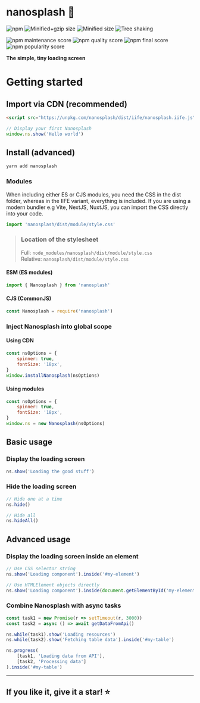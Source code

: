 # nanosplash 🍩

![npm](https://img.shields.io/npm/v/nanosplash)
![Minified+gzip size](https://badgen.net/bundlephobia/minzip/nanosplash)
![Minified size](https://badgen.net/bundlephobia/dependency-count/nanosplash)
![Tree shaking](https://badgen.net/bundlephobia/tree-shaking/nanosplash)

![npm maintenance score](https://img.shields.io/npms-io/maintenance-score/nanosplash)
![npm quality score](https://img.shields.io/npms-io/quality-score/nanosplash)
![npm final score](https://img.shields.io/npms-io/final-score/nanosplash)
![npm popularity score](https://img.shields.io/npms-io/popularity-score/nanosplash)

<strong>The simple, tiny loading screen</strong>

# Getting started

## Import via CDN (recommended)

```html
<script src="https://unpkg.com/nanosplash/dist/iife/nanosplash.iife.js"></script>
```
```js
// Display your first Nanosplash
window.ns.show('Hello world')
```

## Install (advanced)
```bash
yarn add nanosplash
```

### Modules

When including either ES or CJS modules, you need the CSS in the dist folder, whereas in the IIFE variant, everything is included. If you are using a modern bundler e.g Vite, NextJS, NuxtJS, you can import the CSS directly into your code.

```js
import 'nanosplash/dist/module/style.css'
```

> ### Location of the stylesheet
>
> Full: `node_modules/nanosplash/dist/module/style.css`<br>
> Relative: `nanosplash/dist/module/style.css`

#### ESM (ES modules)

```js
import { Nanosplash } from 'nanosplash'
```

#### CJS (CommonJS)

```js
const Nanosplash = require('nanosplash')
```

### Inject Nanosplash into global scope
#### Using CDN
```js
const nsOptions = {
    spinner: true,
    fontSize: '18px',
}
window.installNanosplash(nsOptions)
```
#### Using modules
```js
const nsOptions = {
    spinner: true,
    fontSize: '18px',
}
window.ns = new Nanosplash(nsOptions)
```

## Basic usage

### Display the loading screen

```js
ns.show('Loading the good stuff')
```

### Hide the loading screen

```js
// Hide one at a time
ns.hide()

// Hide all
ns.hideAll()
```

## Advanced usage

### Display the loading screen inside an element

```js
// Use CSS selector string
ns.show('Loading component').inside('#my-element')

// Use HTMLElement objects directly
ns.show('Loading component').inside(document.getElementById('my-element'))
```

### Combine Nanosplash with async tasks

```js
const task1 = new Promise(r => setTimeout(r, 3000))
const task2 = async () => await getDataFromApi()

ns.while(task1).show('Loading resources')
ns.while(task2).show('Fetching table data').inside('#my-table')

ns.progress(
    [task1, 'Loading data from API'],
    [task2, 'Processing data']
).inside('#my-table')
```

<hr>

## If you like it, give it a star! ⭐️
